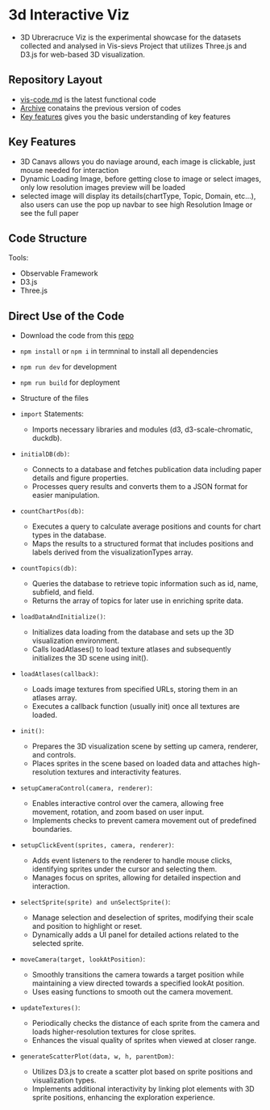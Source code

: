 # 3d Interactive Viz

- 3D Ubreracruce Viz is the experimental showcase for the datasets collected and analysed in Vis-sievs Project that utilizes Three.js and D3.js for web-based 3D visualization.

## Repository Layout

- [vis-code.md](./vis-code.md) is the latest functional code
- [Archive](./archive/) conatains the previous version of codes
- [Key features](./keyfeatures/) gives you the basic understanding of key features

## Key Features

- 3D Canavs allows you do naviage around, each image is clickable, just mouse needed for interaction
- Dynamic Loading Image, before getting close to image or select images, only low resolution images preview will be loaded
- selected image will display its details(chartType, Topic, Domain, etc...), also users can use the pop up navbar to see high Resolution Image or see the full paper

## Code Structure

Tools: 
- Observable Framework
- D3.js
- Three.js

## Direct Use of the Code

- Download the code from this [repo](https://github.com/JimmyXwtx/3dVis)
- `npm install` or `npm i` in termninal to install all dependencies
- `npm run dev` for development
- `npm run build` for deployment

- Structure of the files

- `import` Statements:
    - Imports necessary libraries and modules (d3, d3-scale-chromatic, duckdb).
- `initialDB(db)`:
    - Connects to a database and fetches publication data including paper details and figure properties.
    - Processes query results and converts them to a JSON format for easier manipulation.
- `countChartPos(db)`:
    - Executes a query to calculate average positions and counts for chart types in the database.
    - Maps the results to a structured format that includes positions and labels derived from the visualizationTypes array.
- `countTopics(db)`:
    - Queries the database to retrieve topic information such as id, name, subfield, and field.
    - Returns the array of topics for later use in enriching sprite data.
- `loadDataAndInitialize()`:
    - Initializes data loading from the database and sets up the 3D visualization environment.
    - Calls loadAtlases() to load texture atlases and subsequently initializes the 3D scene using init().
- `loadAtlases(callback)`:
    - Loads image textures from specified URLs, storing them in an atlases array.
    - Executes a callback function (usually init) once all textures are loaded.
- `init()`:
    - Prepares the 3D visualization scene by setting up camera, renderer, and controls.
    - Places sprites in the scene based on loaded data and attaches high-resolution textures and interactivity features.
- `setupCameraControl(camera, renderer)`:
    - Enables interactive control over the camera, allowing free movement, rotation, and zoom based on user input.
    - Implements checks to prevent camera movement out of predefined boundaries.
- `setupClickEvent(sprites, camera, renderer)`:
    - Adds event listeners to the renderer to handle mouse clicks, identifying sprites under the cursor and selecting them.
    - Manages focus on sprites, allowing for detailed inspection and interaction.
- `selectSprite(sprite) and unSelectSprite()`:
    - Manage selection and deselection of sprites, modifying their scale and position to highlight or reset.
    - Dynamically adds a UI panel for detailed actions related to the selected sprite.
- `moveCamera(target, lookAtPosition)`:
    - Smoothly transitions the camera towards a target position while maintaining a view directed towards a specified lookAt position.
    - Uses easing functions to smooth out the camera movement.
- `updateTextures()`:
    - Periodically checks the distance of each sprite from the camera and loads higher-resolution textures for close sprites.
    - Enhances the visual quality of sprites when viewed at closer range.
- `generateScatterPlot(data, w, h, parentDom)`:
    - Utilizes D3.js to create a scatter plot based on sprite positions and visualization types.
    - Implements additional interactivity by linking plot elements with 3D sprite positions, enhancing the exploration experience.


